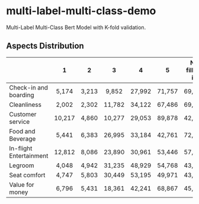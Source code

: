# multi-label-multi-class-demo
Multi-Label Multi-Class Bert Model with K-fold validation.

## Aspects Distribution

|                         |    1   |   2   |    3   |    4   |    5   | No filling in |
|-------------------------|:------:|:-----:|:------:|:------:|:------:|:-------------:|
| Check-in and boarding   |  5,174 | 3,213 |  9,852 | 27,992 | 71,757 |        69,188 |
| Cleanliness             |  2,002 | 2,302 | 11,782 | 34,122 | 67,486 |        69,482 |
| Customer service        | 10,217 | 4,860 | 10,277 | 29,053 | 89,878 |        42,891 |
| Food and Beverage       |  5,441 | 6,383 | 26,995 | 33,184 | 42,761 |        72,412 |
| In-flight Entertainment | 12,812 | 8,086 | 23,890 | 30,961 | 53,446 |        57,981 |
| Legroom                 |  4,048 | 4,942 | 31,235 | 48,929 | 54,768 |        43,254 |
| Seat comfort            |  4,747 | 5,803 | 30,449 | 53,195 | 49,971 |        43,011 |
| Value for money         |  6,796 | 5,431 | 18,361 | 42,241 | 68,867 |        45,480 |

